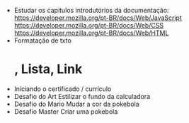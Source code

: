 - Estudar os capitulos introdutórios da documentação:
	https://developer.mozilla.org/pt-BR/docs/Web/JavaScript
	https://developer.mozilla.org/pt-BR/docs/Web/CSS
	https://developer.mozilla.org/pt-BR/docs/Web/HTML
- Formatação de txto
	<h1>, Lista, Link
- Iniciando o certificado / currículo
- Desafio do Art
	Estilizar o fundo da calculadora
- Desafio do Mario
	Mudar a cor da pokebola
- Desafio Master
	Criar uma pokebola